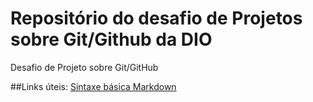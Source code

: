 # Repositório do desafio de Projetos sobre Git/Github da DIO
Desafio de Projeto sobre Git/GitHub



##Links úteis:
[Sintaxe básica Markdown](https://www.markdownguide.org/)
